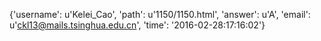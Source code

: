 {'username': u'Kelei_Cao', 'path': u'1150/1150.html', 'answer': u'A', 'email': u'ckl13@mails.tsinghua.edu.cn', 'time': '2016-02-28:17:16:02'}